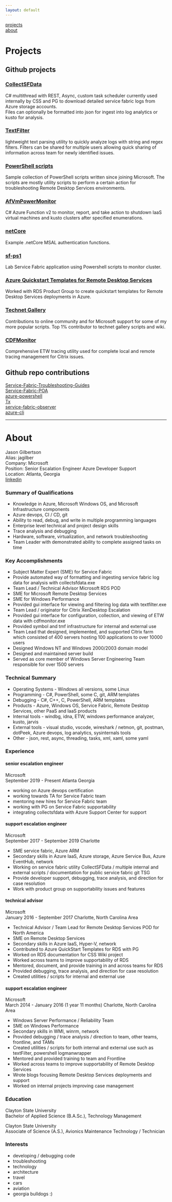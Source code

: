 ```yaml
---
layout: default
---
```


[projects](#projects)  
[about](#about)  

# Projects

## Github projects  

### [CollectSFData](https://github.com/Microsoft/CollectServiceFabricData)  

C# multithread with REST, Async, custom task scheduler currently used internally by CSS and PG to download detailed service fabric logs from Azure storage accounts.  
Files can optionally be formatted into json for ingest into log analytics or kusto for analysis.  

### [TextFilter](https://github.com/jasonagilbertson/textFilter)  

lightweight text parsing utility to quickly analyze logs with string and regex filters. Filters can be shared for multiple users allowing quick sharing of information across team for newly identified issues.  

### [PowerShell scripts](https://github.com/jagilber/powershellScripts)  

Sample collection of PowerShell scripts written since joining Microsoft. The scripts are mostly utility scripts to perform a certain action for troubleshooting Remote Desktop Services environments.  

### [AfVmPowerMonitor](https://github.com/jagilber/afVmPowerMonitor)  

C# Azure Function v2 to monitor, report, and take action to shutdown IaaS virtual machines and kusto clusters after specified enumerations.  

### [netCore](https://github.com/jagilber/netCore)  

Example .netCore MSAL authentication functions.  

### [sf-ps1](https://github.com/jagilber/sf-ps1)  

Lab Service Fabric application using Powershell scripts to monitor cluster.  

### [Azure Quickstart Templates for Remote Desktop Services](https://github.com/Azure/rds-templates)  

Worked with RDS Product Group to create quickstart templates for Remote Desktop Services deployments in Azure.

### [Technet Gallery](https://gallery.technet.microsoft.com/site/search?query=jagilber)  

Contributions to online community and for Microsoft support for some of my more popular scripts. Top 1% contributor to technet gallery scripts and wiki.  

### [CDFMonitor](https://github.com/citrix/CDFMonitor)  

Comprehensive ETW tracing utility used for complete local and remote tracing management for Citrix issues.  

## Github repo contributions  

[Service-Fabric-Troubleshooting-Guides](https://github.com/Azure/Service-Fabric-Troubleshooting-Guides)  
[Service-Fabric-POA](https://github.com/Microsoft/Service-Fabric-POA)  
[azure-powershell](https://github.com/Azure/azure-powershell)  
[Tx](https://github.com/microsoft/Tx)  
[service-fabric-observer](https://github.com/jagilber/service-fabric-observer)  
[azure-cli](https://github.com/jagilber/azure-cli)

---

# About

Jason Gilbertson  
Alias: jagilber  
Company: Microsoft  
Position: Senior Escalation Engineer Azure Developer Support  
Location: Atlanta, Georgia  
[linkedin](https://www.linkedin.com/in/jason-gilbertson)

### Summary of Qualifications  

* Knowledge in Azure, Microsoft Windows OS, and Microsoft Infrastructure components  
* Azure devops, CI / CD, git  
* Ability to read, debug, and write in multiple programming languages  
* Enterprise level technical and project design skills  
* Trace analysis and debugging  
* Hardware, software, virtualization, and network troubleshooting  
* Team Leader with demonstrated ability to complete assigned tasks on time  

### Key Accomplishments  

* Subject Matter Expert (SME) for Service Fabric  
* Provide automated way of formatting and ingesting service fabric log data for analysis with collectsfdata.exe  
* Team Lead / Technical Advisor Microsoft RDS POD  
* SME for Microsoft Remote Desktop Services  
* SME for Windows Performance  
* Provided gui interface for viewing and filtering log data with textfilter.exe  
* Team Lead / originator for Citrix XenDesktop Escalation  
* Provided gui interface for configuration, collection, and viewing of ETW data with cdfmonitor.exe  
* Provided symbol and tmf infrastructure for internal and external use  
* Team Lead that designed, implemented, and supported Citrix farm which consisted of 400 servers hosting 100 applications to over 10000 users  
* Designed Windows NT and Windows 2000/2003 domain model  
* Designed and maintained server build  
* Served as core member of Windows Server Engineering Team responsible for over 1500 servers  

### Technical Summary  

* Operating Systems - Windows all versions, some Linux  
* Programming - C#, PowerShell, some C, git, ARM templates  
* Debugging - C#, C++, C, PowerShell, ARM templates  
* Products - Azure, Windows OS, Service Fabric, Remote Desktop Services, other PaaS and IaaS products  
* Internal tools - windbg, idna, ETW, windows performance analyzer, kusto, jarvis  
* External tools - visual studio, vscode, wireshark / netmon, git, postman, dotPeek, Azure devops, log analytics, sysinternals tools  
* Other - json, rest, async, threading, tasks, xml, xaml, some yaml  

### Experience  

#### **senior escalation engineer**  

Microsoft  
September 2019 - Present Atlanta Georgia  

* working on Azure devops certification
* working towards TA for Service Fabric team  
* mentoring new hires for Service Fabric team  
* working with PG on Service Fabric supportability  
* integrating collectsfdata with Azure Support Center for support  

#### **support escalation engineer**  

Microsoft  
September 2017 - September 2019 Charlotte  

* SME service fabric, Azure ARM  
* Secondary skills in Azure IaaS, Azure storage, Azure Service Bus, Azure EventHub, network  
* Working on service fabric utility CollectSFData / multiple internal and external scripts / documentation for public service fabric git TSG  
* Provide developer support, debugging, trace analysis, and direction for case resolution  
* Work with product group on supportability issues and features  

#### **technical advisor**  

Microsoft  
January 2016 -  September 2017 Charlotte, North Carolina Area  

* Technical Advisor / Team Lead for Remote Desktop Services POD for North America  
* SME on Remote Desktop Services  
* Secondary skills in Azure IaaS, Hyper-V, network  
* Contributed to Azure QuickStart Templates for RDS with PG  
* Worked on RDS documentation for CSS Wiki project  
* Worked across teams to improve supportability of RDS  
* Mentored, document, and provide training in and across teams for RDS  
* Provided debugging, trace analysis, and direction for case resolution  
* Created utilities / scripts for internal and external use  

#### **support escalation engineer**  

Microsoft  
March 2014 - January 2016 (1 year 11 months) Charlotte, North Carolina Area  

* Windows Server Performance / Reliability Team  
* SME on Windows Performance  
* Secondary skills in WMI, winrm, network  
* Provided debugging / trace analysis / direction to team, other teams, frontline, and TAMs  
* Created utilities / scripts for both internal and external use such as textFilter, powershell logmanwrapper  
* Mentored and provided training to team and Frontline  
* Worked across teams to improve supportability of Remote Desktop Services  
* Wrote blogs focusing Remote Desktop Services deployments and support  
* Worked on internal projects improving case management  

### Education  

Clayton State University  
Bachelor of Applied Science (B.A.Sc.), Technology Management  

Clayton State University  
Associate of Science (A.S.), Avionics Maintenance Technology / Technician  

### Interests  

* developing / debugging code  
* troubleshooting
* technology  
* architecture  
* travel  
* cars  
* aviation  
* georgia bulldogs  :)
